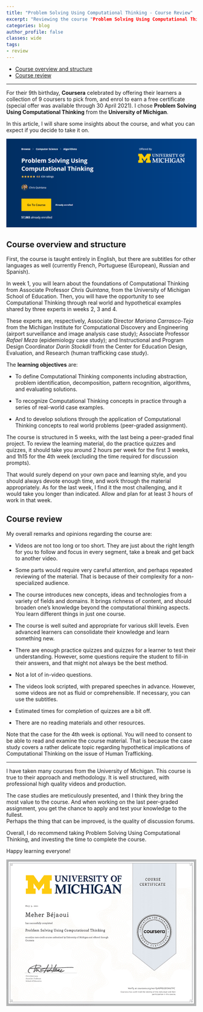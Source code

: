 ```yaml
---
title: "Problem Solving Using Computational Thinking - Course Review"
excerpt: "Reviewing the course "Problem Solving Using Computational Thinking" from the University of Michigan on Coursera"
categories: blog
author_profile: false
classes: wide
tags:
- review
---
```

- [Course overview and structure](#course-overview-and-structure)
- [Course review](#course-review)

***    
For their 9th birthday, **Coursera** celebrated by offering their learners a collection of 9 coursers to pick from, and enrol to earn a free certificate (special offer was available through 30 April 2021). I chose **Problem Solving Using Computational Thinking** from the **University of Michigan**.   

In this article, I will share some insights about the course, and what you can expect if you decide to take it on.

![picture showing course page of problem solving using computational thinking](/assets/may_2021/problem_solving_using_computational_thinking.png)

## Course overview and structure
First, the course is taught entirely in English, but there are subtitles for other languages as well (currently French, Portuguese (European), Russian and Spanish).   

In week 1, you will learn about the foundations of Computational Thinking from Associate Professor *Chris Quintana*, from the University of Michigan School of Education. Then, you will have the opportunity to see Computational Thinking through real world and hypothetical examples shared by three experts in weeks 2, 3 and 4.

These experts are, respectively, Associate Director *Mariana Carrasco-Teja* from the Michigan Institute for Computational Discovery and Engineering (airport surveillance and image analysis case study); Associate Professor *Rafael Meza* (epidemiology case study); and Instructional and Program Design Coordinator *Darin Stockdil* from the Center for Education Design, Evaluation, and Research (human trafficking case study).

The **learning objectives** are:
-	To define Computational Thinking components including abstraction, problem identification, decomposition, pattern recognition, algorithms, and evaluating solutions.   

-	To recognize Computational Thinking concepts in practice through a series of real-world case examples.

-	And to develop solutions through the application of Computational Thinking concepts to real world problems (peer-graded assignment).

The course is structured in 5 weeks, with the last being a peer-graded final project. To review the learning material, do the practice quizzes and quizzes, it should take you around 2 hours per week for the first 3 weeks, and 1h15 for the 4th week (excluding the time required for discussion prompts).    

That would surely depend on your own pace and learning style, and you should always devote enough time, and work through the material appropriately. As for the last week, I find it the most challenging, and it would take you longer than indicated. Allow and plan for at least 3 hours of work in that week.
## Course review
My overall remarks and opinions regarding the course are:
-	Videos are not too long or too short. They are just about the right length for you to follow and focus in every segment, take a break and get back to another video.
-	Some parts would require very careful attention, and perhaps repeated reviewing of the material. That is because of their complexity for a non-specialized audience.

-	The course introduces new concepts, ideas and technologies from a variety of fields and domains. It brings richness of content, and should broaden one’s knowledge beyond the computational thinking aspects. You learn different things in just one course.

-	The course is well suited and appropriate for various skill levels. Even advanced learners can consolidate their knowledge and learn something new.

-	There are enough practice quizzes and quizzes for a learner to test their understanding. However, some questions require the student to fill-in their answers, and that might not always be the best method.

-	Not a lot of in-video questions.

-	The videos look scripted, with prepared speeches in advance. However, some videos are not as fluid or comprehensible. If necessary, you can use the subtitles.

-	Estimated times for completion of quizzes are a bit off.

-	There are no reading materials and other resources.

Note that the case for the 4th week is optional. You will need to consent to be able to read and examine the course material. That is because the case study covers a rather delicate topic regarding hypothetical implications of Computational Thinking on the issue of Human Trafficking.   
***    
I have taken many courses from the University of Michigan. This course is true to their approach and methodology. It is well structured, with professional high quality videos and production.  

The case studies are meticulously presented, and I think they bring the most value to the course. And when working on the last peer-graded assignment, you get the chance to apply and test your knowledge to the fullest.    
Perhaps the thing that can be improved, is the quality of discussion forums.

Overall, I do recommend taking Problem Solving Using Computational Thinking, and investing the time to complete the course.    

Happy learning everyone!

![showing coursera certificate for problem solving using computational thinking](/assets/may_2021/coursera_certificate_problem_solving_using_computational_thinking.png)

